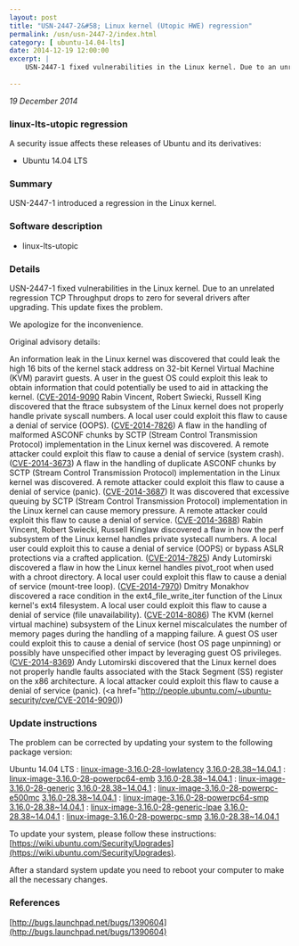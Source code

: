```yaml
---
layout: post
title: "USN-2447-2&#58; Linux kernel (Utopic HWE) regression"
permalink: /usn/usn-2447-2/index.html
category: [ ubuntu-14.04-lts]
date: 2014-12-19 12:00:00
excerpt: |
    USN-2447-1 fixed vulnerabilities in the Linux kernel. Due to an unrelated regression TCP Throughput drops to zero for several drivers after upgrading. This update fixes the problem.
    
--- 
```

 
 

*19 December 2014*

### linux-lts-utopic regression

A security issue affects these releases of Ubuntu and its derivatives:

* Ubuntu 14.04 LTS

### Summary

USN-2447-1 introduced a regression in the Linux kernel. 

### Software description

* linux-lts-utopic 

### Details

USN-2447-1 fixed vulnerabilities in the Linux kernel. Due to an unrelated regression TCP Throughput drops to zero for several drivers after upgrading. This update fixes the problem.

We apologize for the inconvenience.

Original advisory details:

 An information leak in the Linux kernel was discovered that could leak the high 16 bits of the kernel stack address on 32-bit Kernel Virtual Machine (KVM) paravirt guests. A user in the guest OS could exploit this leak to obtain information that could potentially be used to aid in attacking the kernel. ([CVE-2014-9090](http://people.ubuntu.com/~ubuntu-security/cve/CVE-2014-8134">CVE-2014-8134</a>) Rabin Vincent, Robert Swiecki, Russell King discovered that the ftrace subsystem of the Linux kernel does not properly handle private syscall numbers. A local user could exploit this flaw to cause a denial of service (OOPS). (<a href="http://people.ubuntu.com/~ubuntu-security/cve/CVE-2014-7826">CVE-2014-7826</a>) A flaw in the handling of malformed ASCONF chunks by SCTP (Stream Control Transmission Protocol) implementation in the Linux kernel was discovered. A remote attacker could exploit this flaw to cause a denial of service (system crash). (<a href="http://people.ubuntu.com/~ubuntu-security/cve/CVE-2014-3673">CVE-2014-3673</a>) A flaw in the handling of duplicate ASCONF chunks by SCTP (Stream Control Transmission Protocol) implementation in the Linux kernel was discovered. A remote attacker could exploit this flaw to cause a denial of service (panic). (<a href="http://people.ubuntu.com/~ubuntu-security/cve/CVE-2014-3687">CVE-2014-3687</a>) It was discovered that excessive queuing by SCTP (Stream Control Transmission Protocol) implementation in the Linux kernel can cause memory pressure. A remote attacker could exploit this flaw to cause a denial of service. (<a href="http://people.ubuntu.com/~ubuntu-security/cve/CVE-2014-3688">CVE-2014-3688</a>) Rabin Vincent, Robert Swiecki, Russell Kinglaw discovered a flaw in how the perf subsystem of the Linux kernel handles private systecall numbers. A local user could exploit this to cause a denial of service (OOPS) or bypass ASLR protections via a crafted application. (<a href="http://people.ubuntu.com/~ubuntu-security/cve/CVE-2014-7825">CVE-2014-7825</a>) Andy Lutomirski discovered a flaw in how the Linux kernel handles pivot_root when used with a chroot directory. A local user could exploit this flaw to cause a denial of service (mount-tree loop). (<a href="http://people.ubuntu.com/~ubuntu-security/cve/CVE-2014-7970">CVE-2014-7970</a>) Dmitry Monakhov discovered a race condition in the ext4_file_write_iter function of the Linux kernel&#39;s ext4 filesystem. A local user could exploit this flaw to cause a denial of service (file unavailability). (<a href="http://people.ubuntu.com/~ubuntu-security/cve/CVE-2014-8086">CVE-2014-8086</a>) The KVM (kernel virtual machine) subsystem of the Linux kernel miscalculates the number of memory pages during the handling of a mapping failure. A guest OS user could exploit this to cause a denial of service (host OS page unpinning) or possibly have unspecified other impact by leveraging guest OS privileges. (<a href="http://people.ubuntu.com/~ubuntu-security/cve/CVE-2014-8369">CVE-2014-8369</a>) Andy Lutomirski discovered that the Linux kernel does not properly handle faults associated with the Stack Segment (SS) register on the x86 architecture. A local attacker could exploit this flaw to cause a denial of service (panic). (<a href="http://people.ubuntu.com/~ubuntu-security/cve/CVE-2014-9090)) 

### Update instructions

The problem can be corrected by updating your system to the following package version:

Ubuntu 14.04 LTS
 : [linux-image-3.16.0-28-lowlatency](https://launchpad.net/ubuntu/+source/linux-lts-utopic) <span> [3.16.0-28.38~14.04.1](https://launchpad.net/ubuntu/+source/linux-lts-utopic/3.16.0-28.38~14.04.1) </span> 
 : [linux-image-3.16.0-28-powerpc64-emb](https://launchpad.net/ubuntu/+source/linux-lts-utopic) <span> [3.16.0-28.38~14.04.1](https://launchpad.net/ubuntu/+source/linux-lts-utopic/3.16.0-28.38~14.04.1) </span> 
 : [linux-image-3.16.0-28-generic](https://launchpad.net/ubuntu/+source/linux-lts-utopic) <span> [3.16.0-28.38~14.04.1](https://launchpad.net/ubuntu/+source/linux-lts-utopic/3.16.0-28.38~14.04.1) </span> 
 : [linux-image-3.16.0-28-powerpc-e500mc](https://launchpad.net/ubuntu/+source/linux-lts-utopic) <span> [3.16.0-28.38~14.04.1](https://launchpad.net/ubuntu/+source/linux-lts-utopic/3.16.0-28.38~14.04.1) </span> 
 : [linux-image-3.16.0-28-powerpc64-smp](https://launchpad.net/ubuntu/+source/linux-lts-utopic) <span> [3.16.0-28.38~14.04.1](https://launchpad.net/ubuntu/+source/linux-lts-utopic/3.16.0-28.38~14.04.1) </span> 
 : [linux-image-3.16.0-28-generic-lpae](https://launchpad.net/ubuntu/+source/linux-lts-utopic) <span> [3.16.0-28.38~14.04.1](https://launchpad.net/ubuntu/+source/linux-lts-utopic/3.16.0-28.38~14.04.1) </span> 
 : [linux-image-3.16.0-28-powerpc-smp](https://launchpad.net/ubuntu/+source/linux-lts-utopic) <span> [3.16.0-28.38~14.04.1](https://launchpad.net/ubuntu/+source/linux-lts-utopic/3.16.0-28.38~14.04.1) </span> 

To update your system, please follow these instructions: [https://wiki.ubuntu.com/Security/Upgrades](https://wiki.ubuntu.com/Security/Upgrades).

After a standard system update you need to reboot your computer to make all the necessary changes. 

### References

 
 [http://bugs.launchpad.net/bugs/1390604](http://bugs.launchpad.net/bugs/1390604)
 

